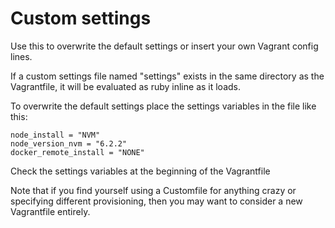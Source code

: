 # Custom settings

Use this to overwrite the default settings or insert your own Vagrant config lines.

If a custom settings file named "settings" exists in the same directory as the Vagrantfile, it will be evaluated as ruby inline as it loads.

To overwrite the default settings place the settings variables in the file like this:

    node_install = "NVM"
    node_version_nvm = "6.2.2"
    docker_remote_install = "NONE"

Check the settings variables at the beginning of the Vagrantfile

Note that if you find yourself using a Customfile for anything crazy or specifying different provisioning, then you may want to consider a new Vagrantfile entirely.